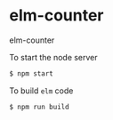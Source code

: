 # elm-counter
elm-counter

To start the node server

```js
$ npm start
```

To build `elm` code

```js
$ npm run build
```

